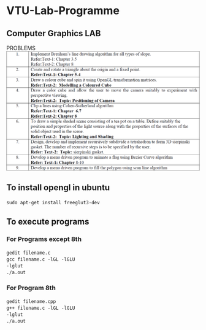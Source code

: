 # VTU-Lab-Programme

## Computer Graphics LAB

PROBLEMS
<img src="problems.png">

## To install opengl in ubuntu<br>
<code>sudo apt-get install freeglut3-dev</code>

## To execute programs<br>
### For Programs except 8th
<code>gedit filename.c</code><br>
<code>gcc filename.c -lGL -lGLU -lglut</code><br>
<code>./a.out</code>
### For Program 8th
<code>gedit filename.cpp</code><br>
<code>g++ filename.c -lGL -lGLU -lglut</code><br>
<code>./a.out</code>
